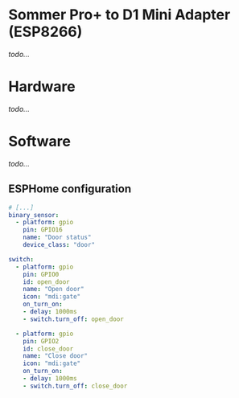 # Sommer Pro+ to D1 Mini Adapter (ESP8266)

*todo...*

# Hardware

*todo...*

# Software


*todo...*

## ESPHome configuration

```yaml
# [...]
binary_sensor:
  - platform: gpio
    pin: GPIO16
    name: "Door status"
    device_class: "door"

switch:
  - platform: gpio
    pin: GPIO0
    id: open_door
    name: "Open door"
    icon: "mdi:gate"
    on_turn_on:
    - delay: 1000ms
    - switch.turn_off: open_door

  - platform: gpio
    pin: GPIO2
    id: close_door
    name: "Close door"
    icon: "mdi:gate"
    on_turn_on:
    - delay: 1000ms
    - switch.turn_off: close_door
```
